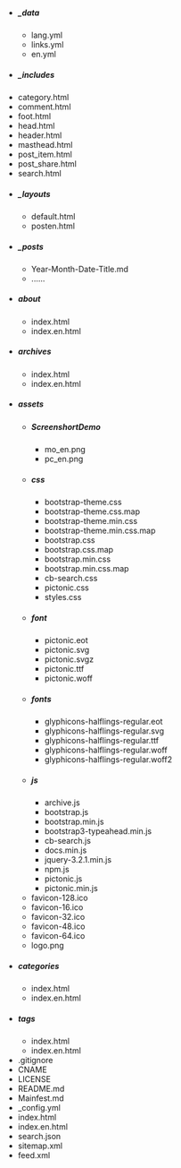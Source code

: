 - ##### _data
  - lang.yml
  - links.yml
  - en.yml
-  ##### _includes
  - category.html
  - comment.html
  - foot.html
  - head.html
  - header.html
  - masthead.html
  - post_item.html
  - post_share.html
  - search.html
- ##### _layouts
  - default.html
  - posten.html
- ##### _posts
  - Year-Month-Date-Title.md
  - ......
- ##### about
  - index.html
  - index.en.html
- ##### archives
  - index.html
  - index.en.html
- ##### assets
  - ##### ScreenshortDemo
    - mo_en.png
    - pc_en.png
  - ##### css
    - bootstrap-theme.css
    - bootstrap-theme.css.map
    - bootstrap-theme.min.css
    - bootstrap-theme.min.css.map
    - bootstrap.css
    - bootstrap.css.map
    - bootstrap.min.css
    - bootstrap.min.css.map
    - cb-search.css
    - pictonic.css
    - styles.css
  - ##### font
    - pictonic.eot
    - pictonic.svg
    - pictonic.svgz
    - pictonic.ttf
    - pictonic.woff
  - ##### fonts
    - glyphicons-halflings-regular.eot
    - glyphicons-halflings-regular.svg
    - glyphicons-halflings-regular.ttf
    - glyphicons-halflings-regular.woff
    - glyphicons-halflings-regular.woff2
  - ##### js
    - archive.js
    - bootstrap.js
    - bootstrap.min.js
    - bootstrap3-typeahead.min.js
    - cb-search.js
    - docs.min.js
    - jquery-3.2.1.min.js
    - npm.js
    - pictonic.js
    - pictonic.min.js
  - favicon-128.ico
  - favicon-16.ico
  - favicon-32.ico
  - favicon-48.ico
  - favicon-64.ico
  - logo.png
- ##### categories
  - index.html
  - index.en.html
- ##### tags
  - index.html
  - index.en.html
- .gitignore
- CNAME
- LICENSE
- README.md
- Mainfest.md
- _config.yml
- index.html
- index.en.html
- search.json
- sitemap.xml
- feed.xml
